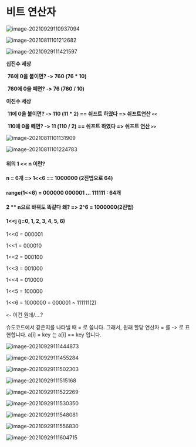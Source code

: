 # 비트 연산자

![image-20210929110937094](photo/image-20210929110937094.png)

![image-20210811101212682](photo/image-20210811101212682.png)

![image-20210929111421597](photo/image-20210929111421597.png)

**십진수 세상**

​	**76에 0을 붙이면? -> 760 (76 * 10)**

​	**760에 0을 떼면? -> 76 (760 / 10)**

**이진수 세상**

​	**11에 0을 붙이면? -> 110 (11 * 2) == 쉬프트 하였다 => 쉬프트연산 `<<`**

​	**110에 0을 떼면? -> 11 (110 / 2) == 쉬프트 하였다 => 쉬프트 연산 `>>`**

![image-20210811101131909](photo/image-20210811101131909.png)

![image-20210811101224783](photo/image-20210811101224783.png)

#### 위의 1 << n 이란?

#### n = 6개   =>   1<<6 == 1000000 (2진법으로 64)

#### range(1<<6) = 000000 000001 ... 111111 : 64개

#### 2 ** n으로 바꿔도 똑같다 왜? => 2^6 = 1000000(2진법) 

#### 1<<j (j=0, 1, 2, 3, 4, 5, 6)

1<<0 = 000001

1<<1 = 000010

1<<2 = 000100

1<<3 = 001000

1<<4 = 010000

1<<5 = 100000

1<<6 = 1000000 = 000001 ~ 111111(2)



`<-` 이건 뭔데/....?

슈도코드에서 같은지를 나타낼 때 = 로 씁니다. 그래서, 원래 할당 연산자 = 를 -> 로 표현합니다. a[i] = key 는 a[i] == key 입니다.





![image-20210929111444873](photo/image-20210929111444873.png)

![image-20210929111455284](photo/image-20210929111455284.png)

![image-20210929111502303](photo/image-20210929111502303.png)





![image-20210929111515168](photo/image-20210929111515168.png)

![image-20210929111522269](photo/image-20210929111522269.png)

![image-20210929111530350](photo/image-20210929111530350.png)

![image-20210929111548081](photo/image-20210929111548081.png)

![image-20210929111556830](photo/image-20210929111556830.png)

![image-20210929111604715](photo/image-20210929111604715.png)